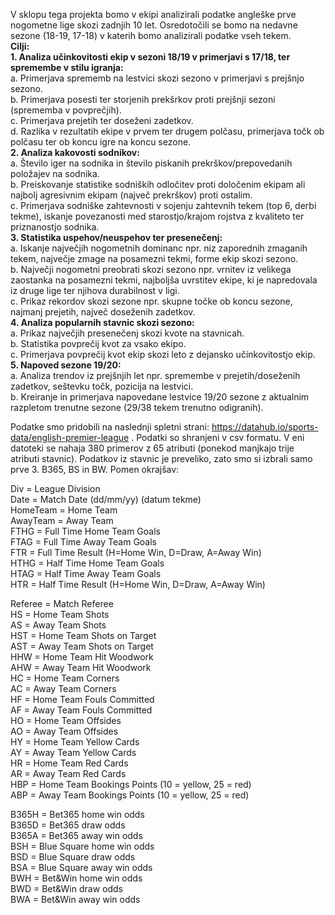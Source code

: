 V sklopu tega projekta bomo v ekipi analizirali podatke angleške prve nogometne lige skozi zadnjih 10 let. Osredotočili se bomo na nedavne sezone (18-19, 17-18) v katerih bomo analizirali podatke vseh tekem. <br>
<b>Cilji: </b><br>
 <b>1. Analiza učinkovitosti ekip v sezoni 18/19 v primerjavi s 17/18, ter spremembe v stilu igranja: </b><br>
       a. Primerjava sprememb na lestvici skozi sezono v primerjavi s prejšnjo sezono. <br>
       b. Primerjava posesti ter storjenih prekšrkov proti prejšnji sezoni (sprememba v povprečjih). <br>
       c. Primerjava prejetih ter doseženi zadetkov. <br>
       d. Razlika v rezultatih ekipe v prvem ter drugem polčasu, primerjava točk ob polčasu ter ob koncu igre na koncu sezone. <br>
 <b>2. Analiza kakovosti sodnikov: </b><br>
       a. Število iger na sodnika in število piskanih prekrškov/prepovedanih položajev na sodnika. <br>
       b. Preiskovanje statistike sodniških odločitev proti določenim ekipam ali najbolj agresivnim ekipam (največ prekrškov) proti               ostalim. <br>
       c. Primerjava sodniške zahtevnosti v sojenju zahtevnih tekem (top 6, derbi tekme), iskanje povezanosti med starostjo/krajom                 rojstva z kvaliteto ter priznanostjo sodnika. <br>
 <b>3. Statistika uspehov/neuspehov ter presenečenj: </b><br>
       a. Iskanje največjih nogometnih dominanc npr. niz zaporednih zmaganih tekem, največje zmage na posamezni tekmi, forme ekip skozi             sezono. <br>
       b. Največji nogometni preobrati skozi sezono npr. vrnitev iz velikega zaostanka na posamezni tekmi, najboljša uvrstitev ekipe, ki           je napredovala iz druge lige ter njihova durabilnost v ligi. <br>
       c. Prikaz rekordov skozi sezone npr. skupne točke ob koncu sezone, najmanj prejetih, največ doseženih zadetkov. <br>
 <b>4. Analiza popularnih stavnic skozi sezono: </b><br>
       a. Prikaz največjih presenečenj skozi kvote na stavnicah. <br>
       b. Statistika povprečij kvot za vsako ekipo. <br>
       c. Primerjava povprečij kvot ekip skozi leto z dejansko učinkovitostjo ekip. <br>
 <b>5. Napoved sezone 19/20: </b><br>
       a. Analiza trendov iz prejšnjih let npr. spremembe v prejetih/doseženih zadetkov, seštevku točk, pozicija na lestvici. <br>
       b. Kreiranje in primerjava napovedane lestvice 19/20 sezone z aktualnim razpletom trenutne sezone (29/38 tekem trenutno odigranih). <br>
   
   
   
   
   
   
Podatke smo pridobili na naslednji spletni strani: https://datahub.io/sports-data/english-premier-league .
Podatki so shranjeni v csv formatu. V eni datoteki se nahaja 380 primerov z 65 atributi (ponekod manjkajo trije atributi stavnic).
Podatkov iz stavnic je preveliko, zato smo si izbrali samo prve 3. B365, BS in BW.
Pomen okrajšav:

Div = League Division <br>
Date = Match Date (dd/mm/yy) (datum tekme) <br>
HomeTeam = Home Team <br>
AwayTeam = Away Team <br>
FTHG = Full Time Home Team Goals <br>
FTAG = Full Time Away Team Goals <br>
FTR = Full Time Result (H=Home Win, D=Draw, A=Away Win) <br>
HTHG = Half Time Home Team Goals <br>
HTAG = Half Time Away Team Goals <br>
HTR = Half Time Result (H=Home Win, D=Draw, A=Away Win) <br>

Referee = Match Referee <br>
HS = Home Team Shots <br>
AS = Away Team Shots <br>
HST = Home Team Shots on Target <br>
AST = Away Team Shots on Target <br>
HHW = Home Team Hit Woodwork <br>
AHW = Away Team Hit Woodwork <br>
HC = Home Team Corners <br>
AC = Away Team Corners <br>
HF = Home Team Fouls Committed <br>
AF = Away Team Fouls Committed <br>
HO = Home Team Offsides <br>
AO = Away Team Offsides <br>
HY = Home Team Yellow Cards <br>
AY = Away Team Yellow Cards <br>
HR = Home Team Red Cards <br>
AR = Away Team Red Cards <br>
HBP = Home Team Bookings Points (10 = yellow, 25 = red) <br>
ABP = Away Team Bookings Points (10 = yellow, 25 = red) <br>

B365H = Bet365 home win odds <br>
B365D = Bet365 draw odds <br>
B365A = Bet365 away win odds <br>
BSH = Blue Square home win odds <br>
BSD = Blue Square draw odds <br>
BSA = Blue Square away win odds <br>
BWH = Bet&Win home win odds <br>
BWD = Bet&Win draw odds <br>
BWA = Bet&Win away win odds 
